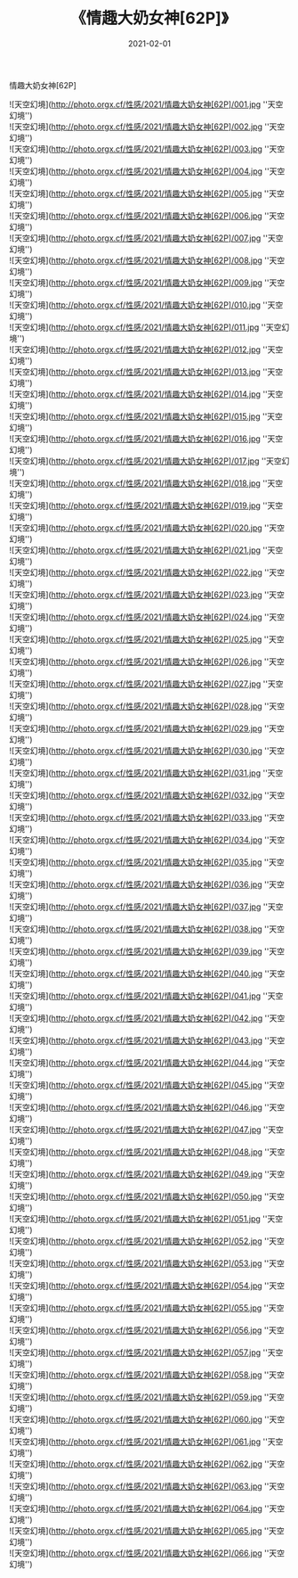 ﻿---
layout: post
title:  《情趣大奶女神[62P]》
date:   2021-02-01
img: http://photo.orgx.cf/性感/2021/情趣大奶女神[62P]/000.jpg
categories: [美女, 性感, 泳衣]
---

情趣大奶女神[62P]



![天空幻境](http://photo.orgx.cf/性感/2021/情趣大奶女神[62P]/001.jpg ''天空幻境'') <br>
![天空幻境](http://photo.orgx.cf/性感/2021/情趣大奶女神[62P]/002.jpg ''天空幻境'') <br>
![天空幻境](http://photo.orgx.cf/性感/2021/情趣大奶女神[62P]/003.jpg ''天空幻境'') <br>
![天空幻境](http://photo.orgx.cf/性感/2021/情趣大奶女神[62P]/004.jpg ''天空幻境'') <br>
![天空幻境](http://photo.orgx.cf/性感/2021/情趣大奶女神[62P]/005.jpg ''天空幻境'') <br>
![天空幻境](http://photo.orgx.cf/性感/2021/情趣大奶女神[62P]/006.jpg ''天空幻境'') <br>
![天空幻境](http://photo.orgx.cf/性感/2021/情趣大奶女神[62P]/007.jpg ''天空幻境'') <br>
![天空幻境](http://photo.orgx.cf/性感/2021/情趣大奶女神[62P]/008.jpg ''天空幻境'') <br>
![天空幻境](http://photo.orgx.cf/性感/2021/情趣大奶女神[62P]/009.jpg ''天空幻境'') <br>
![天空幻境](http://photo.orgx.cf/性感/2021/情趣大奶女神[62P]/010.jpg ''天空幻境'') <br>
![天空幻境](http://photo.orgx.cf/性感/2021/情趣大奶女神[62P]/011.jpg ''天空幻境'') <br>
![天空幻境](http://photo.orgx.cf/性感/2021/情趣大奶女神[62P]/012.jpg ''天空幻境'') <br>
![天空幻境](http://photo.orgx.cf/性感/2021/情趣大奶女神[62P]/013.jpg ''天空幻境'') <br>
![天空幻境](http://photo.orgx.cf/性感/2021/情趣大奶女神[62P]/014.jpg ''天空幻境'') <br>
![天空幻境](http://photo.orgx.cf/性感/2021/情趣大奶女神[62P]/015.jpg ''天空幻境'') <br>
![天空幻境](http://photo.orgx.cf/性感/2021/情趣大奶女神[62P]/016.jpg ''天空幻境'') <br>
![天空幻境](http://photo.orgx.cf/性感/2021/情趣大奶女神[62P]/017.jpg ''天空幻境'') <br>
![天空幻境](http://photo.orgx.cf/性感/2021/情趣大奶女神[62P]/018.jpg ''天空幻境'') <br>
![天空幻境](http://photo.orgx.cf/性感/2021/情趣大奶女神[62P]/019.jpg ''天空幻境'') <br>
![天空幻境](http://photo.orgx.cf/性感/2021/情趣大奶女神[62P]/020.jpg ''天空幻境'') <br>
![天空幻境](http://photo.orgx.cf/性感/2021/情趣大奶女神[62P]/021.jpg ''天空幻境'') <br>
![天空幻境](http://photo.orgx.cf/性感/2021/情趣大奶女神[62P]/022.jpg ''天空幻境'') <br>
![天空幻境](http://photo.orgx.cf/性感/2021/情趣大奶女神[62P]/023.jpg ''天空幻境'') <br>
![天空幻境](http://photo.orgx.cf/性感/2021/情趣大奶女神[62P]/024.jpg ''天空幻境'') <br>
![天空幻境](http://photo.orgx.cf/性感/2021/情趣大奶女神[62P]/025.jpg ''天空幻境'') <br>
![天空幻境](http://photo.orgx.cf/性感/2021/情趣大奶女神[62P]/026.jpg ''天空幻境'') <br>
![天空幻境](http://photo.orgx.cf/性感/2021/情趣大奶女神[62P]/027.jpg ''天空幻境'') <br>
![天空幻境](http://photo.orgx.cf/性感/2021/情趣大奶女神[62P]/028.jpg ''天空幻境'') <br>
![天空幻境](http://photo.orgx.cf/性感/2021/情趣大奶女神[62P]/029.jpg ''天空幻境'') <br>
![天空幻境](http://photo.orgx.cf/性感/2021/情趣大奶女神[62P]/030.jpg ''天空幻境'') <br>
![天空幻境](http://photo.orgx.cf/性感/2021/情趣大奶女神[62P]/031.jpg ''天空幻境'') <br>
![天空幻境](http://photo.orgx.cf/性感/2021/情趣大奶女神[62P]/032.jpg ''天空幻境'') <br>
![天空幻境](http://photo.orgx.cf/性感/2021/情趣大奶女神[62P]/033.jpg ''天空幻境'') <br>
![天空幻境](http://photo.orgx.cf/性感/2021/情趣大奶女神[62P]/034.jpg ''天空幻境'') <br>
![天空幻境](http://photo.orgx.cf/性感/2021/情趣大奶女神[62P]/035.jpg ''天空幻境'') <br>
![天空幻境](http://photo.orgx.cf/性感/2021/情趣大奶女神[62P]/036.jpg ''天空幻境'') <br>
![天空幻境](http://photo.orgx.cf/性感/2021/情趣大奶女神[62P]/037.jpg ''天空幻境'') <br>
![天空幻境](http://photo.orgx.cf/性感/2021/情趣大奶女神[62P]/038.jpg ''天空幻境'') <br>
![天空幻境](http://photo.orgx.cf/性感/2021/情趣大奶女神[62P]/039.jpg ''天空幻境'') <br>
![天空幻境](http://photo.orgx.cf/性感/2021/情趣大奶女神[62P]/040.jpg ''天空幻境'') <br>
![天空幻境](http://photo.orgx.cf/性感/2021/情趣大奶女神[62P]/041.jpg ''天空幻境'') <br>
![天空幻境](http://photo.orgx.cf/性感/2021/情趣大奶女神[62P]/042.jpg ''天空幻境'') <br>
![天空幻境](http://photo.orgx.cf/性感/2021/情趣大奶女神[62P]/043.jpg ''天空幻境'') <br>
![天空幻境](http://photo.orgx.cf/性感/2021/情趣大奶女神[62P]/044.jpg ''天空幻境'') <br>
![天空幻境](http://photo.orgx.cf/性感/2021/情趣大奶女神[62P]/045.jpg ''天空幻境'') <br>
![天空幻境](http://photo.orgx.cf/性感/2021/情趣大奶女神[62P]/046.jpg ''天空幻境'') <br>
![天空幻境](http://photo.orgx.cf/性感/2021/情趣大奶女神[62P]/047.jpg ''天空幻境'') <br>
![天空幻境](http://photo.orgx.cf/性感/2021/情趣大奶女神[62P]/048.jpg ''天空幻境'') <br>
![天空幻境](http://photo.orgx.cf/性感/2021/情趣大奶女神[62P]/049.jpg ''天空幻境'') <br>
![天空幻境](http://photo.orgx.cf/性感/2021/情趣大奶女神[62P]/050.jpg ''天空幻境'') <br>
![天空幻境](http://photo.orgx.cf/性感/2021/情趣大奶女神[62P]/051.jpg ''天空幻境'') <br>
![天空幻境](http://photo.orgx.cf/性感/2021/情趣大奶女神[62P]/052.jpg ''天空幻境'') <br>
![天空幻境](http://photo.orgx.cf/性感/2021/情趣大奶女神[62P]/053.jpg ''天空幻境'') <br>
![天空幻境](http://photo.orgx.cf/性感/2021/情趣大奶女神[62P]/054.jpg ''天空幻境'') <br>
![天空幻境](http://photo.orgx.cf/性感/2021/情趣大奶女神[62P]/055.jpg ''天空幻境'') <br>
![天空幻境](http://photo.orgx.cf/性感/2021/情趣大奶女神[62P]/056.jpg ''天空幻境'') <br>
![天空幻境](http://photo.orgx.cf/性感/2021/情趣大奶女神[62P]/057.jpg ''天空幻境'') <br>
![天空幻境](http://photo.orgx.cf/性感/2021/情趣大奶女神[62P]/058.jpg ''天空幻境'') <br>
![天空幻境](http://photo.orgx.cf/性感/2021/情趣大奶女神[62P]/059.jpg ''天空幻境'') <br>
![天空幻境](http://photo.orgx.cf/性感/2021/情趣大奶女神[62P]/060.jpg ''天空幻境'') <br>
![天空幻境](http://photo.orgx.cf/性感/2021/情趣大奶女神[62P]/061.jpg ''天空幻境'') <br>
![天空幻境](http://photo.orgx.cf/性感/2021/情趣大奶女神[62P]/062.jpg ''天空幻境'') <br>
![天空幻境](http://photo.orgx.cf/性感/2021/情趣大奶女神[62P]/063.jpg ''天空幻境'') <br>
![天空幻境](http://photo.orgx.cf/性感/2021/情趣大奶女神[62P]/064.jpg ''天空幻境'') <br>
![天空幻境](http://photo.orgx.cf/性感/2021/情趣大奶女神[62P]/065.jpg ''天空幻境'') <br>
![天空幻境](http://photo.orgx.cf/性感/2021/情趣大奶女神[62P]/066.jpg ''天空幻境'') <br>